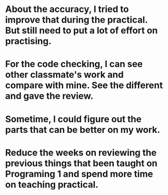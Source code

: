 # About the accuracy, I tried to improve that during the practical. But still need to put a lot of effort on practising.

# For the code checking, I can see other classmate's work and compare with mine. See the different and gave the review.
# Sometime, I could figure out the parts that can be better on my work.

# Reduce the weeks on reviewing the previous things that been taught on Programing 1 and spend more time on teaching practical.
